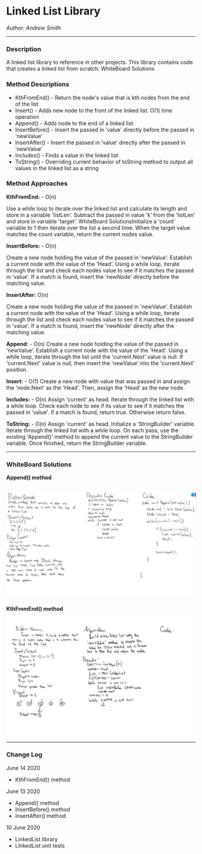 # Linked List Library

*Author: Andrew Smith*

---
### Description

A linked list library to reference in other projects. This library contains code
that creates a linked list from scratch. WhiteBoard Solutions
### Method Descriptions
* KthFromEnd() - Return the node's value that is kth nodes from the end of the list
* Insert() - Adds new node to the front of the linked list. O(1) time operation
* Append() - Adds node to the end of a linked list
* InsertBefore() - Insert the passed in 'value' directly before the passed in 'newValue'
* InsertAfter() - Insert the passed in 'value' directly after the passed in 'newValue'
* Includes() - Finds a value in the linked list
* ToString() - Overriding current behavior of toString method to output all values in the linked list as a string

### Method Approaches
**KthFromEnd:** - O(n)

Use a while loop to iterate over the linked list and calculate its length and store in a variable
'listLen'. Subtract the passed in value 'k' from the 'listLen' and store in variable 'target'. WhiteBoard SolutionsInitialize a 'count' variable to 1 then iterate over the list a second time. When the target
value matches the count variable, return the current nodes value.

**InsertBefore:** - O(n)

Create a new node holding the value of the passed in 'newValue'. Establish a current node with the value
of the 'Head'. Using a while loop, iterate through the list and check each nodes value to see if it
matches the passed in 'value'. If a match is found, insert the 'newNode' directly before the matching
value. 

**InsertAfter:** O(n)

Create a new node holding the value of the passed in 'newValue'. Establish a current node with the value
of the 'Head'. Using a while loop, iterate through the list and check each nodes value to see if it
matches the passed in 'value'. If a match is found, insert the 'newNode' directly after the matching
value.

**Append:** - O(n)
Create a new node holding the value of the passed in 'newValue'. Establish a current node with the value
of the 'Head'. Using a while loop, iterate through the list until the 'current.Next' value is null. If
'current.Next' value is null, then insert the 'newValue' into the 'current.Next' position.

**Insert:** - O(1)
Create a new node with value that was passed in and assign the 'node.Next' as the 'Head'. Then, assign the 'Head'
as the new node.

**Includes:** - O(n)
Assign 'current' as head. Iterate through the linked list with a while loop. Check each node to see if its value
to see if it matches the passed in 'value'. If a match is found, return true. Otherwise return false.

**ToString:** - O(n)
Assign 'current' as head. Initialize a 'StringBuilder' variable. Iterate through the linked list with a while loop.
On each pass, use the existing 'Append()' method to append the current value to the StringBuilder variable. Once
finished, return the StringBuilder variable.

---
### WhiteBoard Solutions

**Append() method**

![whiteboard image](../../assets/linkedListWB.jpg)
---
**KthFromEnd() method**

![whiteboard image](../../assets/KthFromEndWB.jpg)

---
### Change Log

June 14 2020
* KthFromEnd() method

June 13 2020
* Append() method
* InsertBefore() method
* InsertAfter() method

10 June 2020
  * LinkedList library
  * LInkedList unit tests
